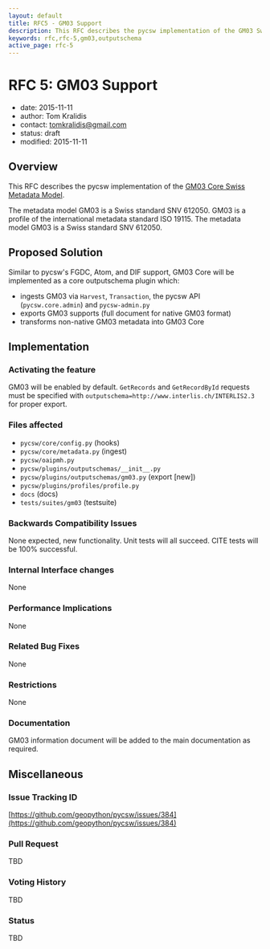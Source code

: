 ```yaml
---
layout: default
title: RFC5 - GM03 Support
description: This RFC describes the pycsw implementation of the GM03 Swiss Metadata Model
keywords: rfc,rfc-5,gm03,outputschema
active_page: rfc-5
---
```


# RFC 5: GM03 Support

- date: 2015-11-11
- author: Tom Kralidis
- contact: tomkralidis@gmail.com
- status: draft
- modified: 2015-11-11

## Overview

This RFC describes the pycsw implementation of the [GM03 Core Swiss Metadata Model](http://www.geocat.ch/internet/geocat/en/home/documentation/gm03.html).

The metadata model GM03 is a Swiss standard SNV 612050. GM03 is a profile of the international metadata standard ISO 19115.  The metadata model GM03 is a Swiss standard SNV 612050.

## Proposed Solution

Similar to pycsw's FGDC, Atom, and DIF support, GM03 Core will be implemented as a core outputschema plugin which:

* ingests GM03 via `Harvest`, `Transaction`, the pycsw API (`pycsw.core.admin`) and `pycsw-admin.py`
* exports GM03 supports (full document for native GM03 format)
* transforms non-native GM03 metadata into GM03 Core

## Implementation

### Activating the feature

GM03 will be enabled by default. `GetRecords` and `GetRecordById` requests must be specified with `outputschema=http://www.interlis.ch/INTERLIS2.3` for proper export.

### Files affected

* `pycsw/core/config.py` (hooks)
* `pycsw/core/metadata.py` (ingest)
* `pycsw/oaipmh.py`
* `pycsw/plugins/outputschemas/__init__.py`
* `pycsw/plugins/outputschemas/gm03.py` (export [new])
* `pycsw/plugins/profiles/profile.py`
* `docs` (docs)
* `tests/suites/gm03` (testsuite)

### Backwards Compatibility Issues

None expected, new functionality. Unit tests will all succeed. CITE tests will be 100% successful.

### Internal Interface changes

None

### Performance Implications

None

### Related Bug Fixes

None

### Restrictions

None

### Documentation

GM03 information document will be added to the main documentation as required.

## Miscellaneous

### Issue Tracking ID

[https://github.com/geopython/pycsw/issues/384](https://github.com/geopython/pycsw/issues/384)

### Pull Request

TBD

### Voting History

TBD

### Status

TBD
